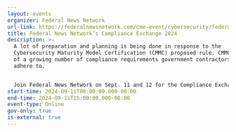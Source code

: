 ```yaml
---
layout: events
organizer: Federal News Network
url-link: https://federalnewsnetwork.com/cme-event/cybersecurity/federal-news-networks-compliance-exchange-2024/
title: Federal News Network’s Compliance Exchange 2024
description: >-
  A lot of preparation and planning is being done in response to the
  Cybersecurity Maturity Model Certification (CMMC) proposed rule. CMMC is part
  of a growing number of compliance requirements government contractors must
  adhere to.


  Join Federal News Network on Sept. 11 and 12 for the Compliance Exchange where our editorial team will sit down with agency and industry experts to gain insights and advice on how to successfully navigate, implement and demonstrate the benefits of the assortment of cybersecurity and other compliance requirements, including software attestation, software bill of materials, cybersecurity False Claims Act, NIST 800-171 and the Federal Information Security Management Act (FISMA).
start-time: 2024-09-11T08:00:00.000-00:00
end-time: 2024-09-11T15:00:00.000-00:00
event-type: Online
gov-only: true
is-external: true
---
```


